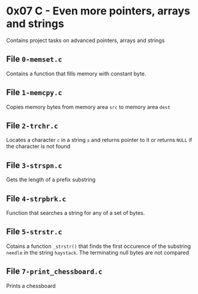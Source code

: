 # 0x07 C - Even more pointers, arrays and strings
Contains project tasks on advanced pointers, arrays and strings

## File `0-memset.c`
Contains a function that fills memory with constant byte.

## File `1-memcpy.c`
Copies memory bytes from memory area `src` to memory area `dest`

## File `2-trchr.c`
Locates a character `c` in a string `s` and returns pointer to it or returns `NULL` if the character is not found

## File `3-strspn.c`
Gets the length of a prefix substring

## File `4-strpbrk.c`
Function that searches a string for any of a set of bytes.

## File `5-strstr.c`
Cotains a function `_strstr()` that finds the first occurence of the substring `needle` in the string `haystack`. The terminating null bytes are not compared

## File `7-print_chessboard.c`
Prints a chessboard


